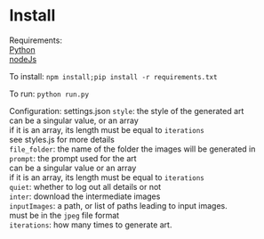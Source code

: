 # Install
Requirements:  
[Python](https://www.python.org/downloads/)  
[nodeJs](https://nodejs.org/en/download/)

To install:
```npm install;pip install -r requirements.txt```

To run: 
`python run.py`

Configuration:
settings.json
`style`: the style of the generated art  
can be a singular value, or an array  
if it is an array, its length must be equal to `iterations`  
see styles.js for more details  
`file_folder`: the name of the folder the images will be generated in  
`prompt`: the prompt used for the art  
can be a singular value or an array  
if it is an array, its length must be equal to `iterations`  
`quiet`: whether to log out all details or not  
`inter`: download the intermediate images  
`inputImages`: a path, or list of paths leading to input images.  
must be in the `jpeg` file format  
`iterations`: how many times to generate art.  
